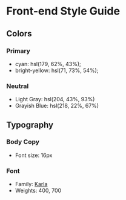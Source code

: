 # Front-end Style Guide

## Colors

### Primary
- cyan: hsl(179, 62%, 43%);
- bright-yellow: hsl(71, 73%, 54%);


### Neutral

- Light Gray: hsl(204, 43%, 93%)
- Grayish Blue: hsl(218, 22%, 67%)

## Typography

### Body Copy

- Font size: 16px

### Font

- Family: [Karla](https://fonts.google.com/specimen/Karla)
- Weights: 400, 700